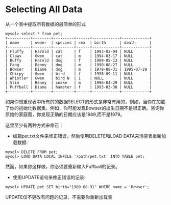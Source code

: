 # Selecting All Data

从一个表中提取所有数据的最简单的形式

```
mysql> select * from pet;
+----------+--------+---------+------+------------+------------+
| name     | owner  | species | sex  | birth      | death      |
+----------+--------+---------+------+------------+------------+
| Fluffy   | Harold | cat     | f    | 1993-02-04 | NULL       |
| Claws    | Gwen   | cat     | m    | 1994-03-17 | NULL       |
| Buffy    | Harold | dog     | f    | 1989-05-13 | NULL       |
| Fang     | Benny  | dog     | m    | 1990-08-27 | NULL       |
| Bowser   | Diane  | dog     | m    | 1979-08-31 | 1995-07-29 |
| Chirpy   | Gwen   | bird    | f    | 1998-09-11 | NULL       |
| Whistler | Gwen   | bird N  | 1    | NULL       | NULL       |
| Slim     | Benny  | snake   | m    | 1996-04-29 | NULL       |
| Puffball | Diane  | hamster | f    | 1993-03-30 | NULL       |
+----------+--------+---------+------+------------+------------+

```

如果你想重现表中所有的的数据SELECT的形式是非常有用的，例如，当你在加载了你的初始化数据集。例如，你可能发现Bowser的出生日期不是很正确。咨询你原始的家庭而，你发现正确的日期应该是1989,而不是1979。

这里至少有两种方式来修正：

* 编辑pet.txt文件来修正错误，然后使用DELETE和LOAD DATA来清空表重新加载数据:

```
mysql> DELETE FROM pet;
mysql> LOAD DATA LOCAL INFILE '/path/pet.txt' INTO TABLE pet;
```

然而，如果你这样做，你必须要重新输入Puffball的记录。

* 使用UPDATE语句来修正错误的记录:

```
mysql> UPDATE pet SET birth="1989-08-31" WHERE name = 'Bowser';
```

UPDATE仅不更改有问题的记录，不需要你重新加载表

